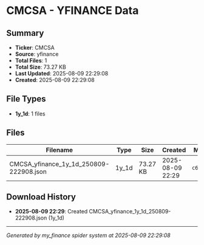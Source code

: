 # CMCSA - YFINANCE Data

## Summary
- **Ticker**: CMCSA
- **Source**: yfinance
- **Total Files**: 1
- **Total Size**: 73.27 KB
- **Last Updated**: 2025-08-09 22:29:08
- **Created**: 2025-08-09 22:29:08

## File Types
- **1y_1d**: 1 files

## Files

| Filename | Type | Size | Created | MD5 Hash |
|----------|------|------|---------|----------|
| CMCSA_yfinance_1y_1d_250809-222908.json | 1y_1d | 73.27 KB | 2025-08-09 22:29 | `c65ec7d3...` |

## Download History

- **2025-08-09 22:29**: Created CMCSA_yfinance_1y_1d_250809-222908.json (1y_1d)

---
*Generated by my_finance spider system at 2025-08-09 22:29:08*
